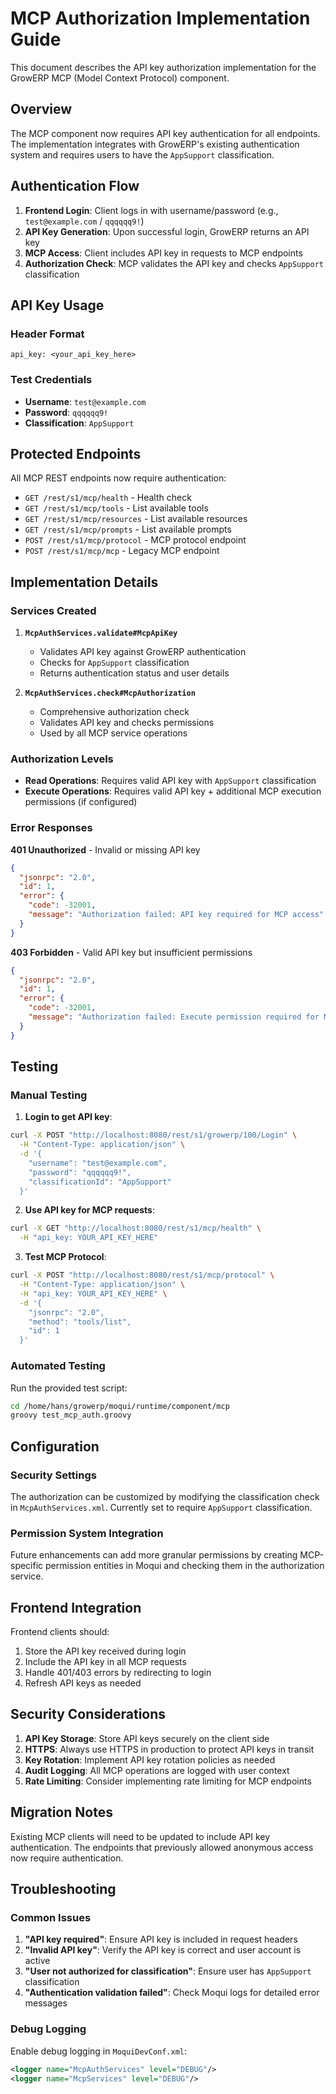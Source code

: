 # MCP Authorization Implementation Guide

This document describes the API key authorization implementation for the GrowERP MCP (Model Context Protocol) component.

## Overview

The MCP component now requires API key authentication for all endpoints. The implementation integrates with GrowERP's existing authentication system and requires users to have the `AppSupport` classification.

## Authentication Flow

1. **Frontend Login**: Client logs in with username/password (e.g., `test@example.com` / `qqqqqq9!`)
2. **API Key Generation**: Upon successful login, GrowERP returns an API key
3. **MCP Access**: Client includes API key in requests to MCP endpoints
4. **Authorization Check**: MCP validates the API key and checks `AppSupport` classification

## API Key Usage

### Header Format
```
api_key: <your_api_key_here>
```

### Test Credentials
- **Username**: `test@example.com`
- **Password**: `qqqqqq9!`
- **Classification**: `AppSupport`

## Protected Endpoints

All MCP REST endpoints now require authentication:

- `GET /rest/s1/mcp/health` - Health check
- `GET /rest/s1/mcp/tools` - List available tools  
- `GET /rest/s1/mcp/resources` - List available resources
- `GET /rest/s1/mcp/prompts` - List available prompts
- `POST /rest/s1/mcp/protocol` - MCP protocol endpoint
- `POST /rest/s1/mcp/mcp` - Legacy MCP endpoint

## Implementation Details

### Services Created

1. **`McpAuthServices.validate#McpApiKey`**
   - Validates API key against GrowERP authentication
   - Checks for `AppSupport` classification
   - Returns authentication status and user details

2. **`McpAuthServices.check#McpAuthorization`**
   - Comprehensive authorization check
   - Validates API key and checks permissions
   - Used by all MCP service operations

### Authorization Levels

- **Read Operations**: Requires valid API key with `AppSupport` classification
- **Execute Operations**: Requires valid API key + additional MCP execution permissions (if configured)

### Error Responses

**401 Unauthorized** - Invalid or missing API key
```json
{
  "jsonrpc": "2.0",
  "id": 1,
  "error": {
    "code": -32001,
    "message": "Authorization failed: API key required for MCP access"
  }
}
```

**403 Forbidden** - Valid API key but insufficient permissions
```json
{
  "jsonrpc": "2.0", 
  "id": 1,
  "error": {
    "code": -32001,
    "message": "Authorization failed: Execute permission required for MCP tool operations"
  }
}
```

## Testing

### Manual Testing

1. **Login to get API key**:
```bash
curl -X POST "http://localhost:8080/rest/s1/growerp/100/Login" \
  -H "Content-Type: application/json" \
  -d '{
    "username": "test@example.com",
    "password": "qqqqqq9!",
    "classificationId": "AppSupport"
  }'
```

2. **Use API key for MCP requests**:
```bash
curl -X GET "http://localhost:8080/rest/s1/mcp/health" \
  -H "api_key: YOUR_API_KEY_HERE"
```

3. **Test MCP Protocol**:
```bash
curl -X POST "http://localhost:8080/rest/s1/mcp/protocol" \
  -H "Content-Type: application/json" \
  -H "api_key: YOUR_API_KEY_HERE" \
  -d '{
    "jsonrpc": "2.0",
    "method": "tools/list",
    "id": 1
  }'
```

### Automated Testing

Run the provided test script:
```bash
cd /home/hans/growerp/moqui/runtime/component/mcp
groovy test_mcp_auth.groovy
```

## Configuration

### Security Settings

The authorization can be customized by modifying the classification check in `McpAuthServices.xml`. Currently set to require `AppSupport` classification.

### Permission System Integration

Future enhancements can add more granular permissions by creating MCP-specific permission entities in Moqui and checking them in the authorization service.

## Frontend Integration

Frontend clients should:

1. Store the API key received during login
2. Include the API key in all MCP requests
3. Handle 401/403 errors by redirecting to login
4. Refresh API keys as needed

## Security Considerations

1. **API Key Storage**: Store API keys securely on the client side
2. **HTTPS**: Always use HTTPS in production to protect API keys in transit
3. **Key Rotation**: Implement API key rotation policies as needed
4. **Audit Logging**: All MCP operations are logged with user context
5. **Rate Limiting**: Consider implementing rate limiting for MCP endpoints

## Migration Notes

Existing MCP clients will need to be updated to include API key authentication. The endpoints that previously allowed anonymous access now require authentication.

## Troubleshooting

### Common Issues

1. **"API key required"**: Ensure API key is included in request headers
2. **"Invalid API key"**: Verify the API key is correct and user account is active
3. **"User not authorized for classification"**: Ensure user has `AppSupport` classification
4. **"Authentication validation failed"**: Check Moqui logs for detailed error messages

### Debug Logging

Enable debug logging in `MoquiDevConf.xml`:
```xml
<logger name="McpAuthServices" level="DEBUG"/>
<logger name="McpServices" level="DEBUG"/>
```
